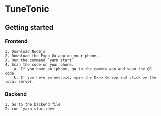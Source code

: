 # TuneTonic

## Getting started

### Frontend

    1. Download Nodejs
    2. Download the Expo Go app on your phone.
    3. Run the command `yarn start`
    4. Scan the code on your phone.
        a. If you have an iphone, go to the camera app and scan the QR code.
        b. If you have an android, open the Expo Go app and click on the local server.

### Backend

    1. Go to the backend file
    2. run `yarn start:dev`
